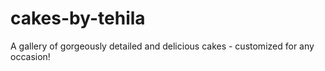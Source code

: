 # cakes-by-tehila
A gallery of gorgeously detailed and delicious cakes - customized for any occasion!
